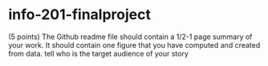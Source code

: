 # info-201-finalproject

(5 points) The Github readme file should contain a 1/2-1 page summary of your work.
It should
contain one figure that you have computed and created from data.
tell who is the target audience of your story
